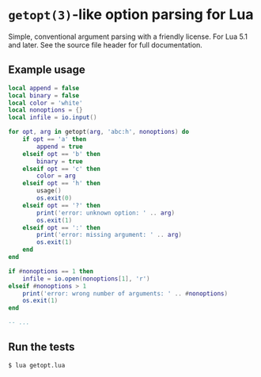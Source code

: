 # `getopt(3)`-like option parsing for Lua

Simple, conventional argument parsing with a friendly license. For Lua
5.1 and later. See the source file header for full documentation.

## Example usage

```lua
local append = false
local binary = false
local color = 'white'
local nonoptions = {}
local infile = io.input()

for opt, arg in getopt(arg, 'abc:h', nonoptions) do
    if opt == 'a' then
        append = true
    elseif opt == 'b' then
        binary = true
    elseif opt == 'c' then
        color = arg
    elseif opt == 'h' then
        usage()
        os.exit(0)
    elseif opt == '?' then
        print('error: unknown option: ' .. arg)
        os.exit(1)
    elseif opt == ':' then
        print('error: missing argument: ' .. arg)
        os.exit(1)
    end
end

if #nonoptions == 1 then
    infile = io.open(nonoptions[1], 'r')
elseif #nonoptions > 1
    print('error: wrong number of arguments: ' .. #nonoptions)
    os.exit(1)
end

-- ...
```

## Run the tests

    $ lua getopt.lua
